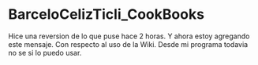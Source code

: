 BarceloCelizTicli_CookBooks
===========================
Hice una reversion de lo que puse hace 2 horas.
Y ahora estoy agregando este mensaje.
Con respecto al uso de la Wiki. Desde mi programa 
todavia no se si lo puedo usar.
